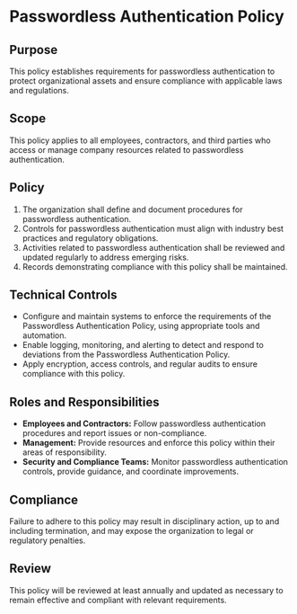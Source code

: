 # Passwordless Authentication Policy

## Purpose

This policy establishes requirements for passwordless authentication to protect organizational assets and ensure compliance with applicable laws and regulations.

## Scope

This policy applies to all employees, contractors, and third parties who access or manage company resources related to passwordless authentication.

## Policy

1. The organization shall define and document procedures for passwordless authentication.
2. Controls for passwordless authentication must align with industry best practices and regulatory obligations.
3. Activities related to passwordless authentication shall be reviewed and updated regularly to address emerging risks.
4. Records demonstrating compliance with this policy shall be maintained.

## Technical Controls

- Configure and maintain systems to enforce the requirements of the Passwordless Authentication Policy, using appropriate tools and automation.
- Enable logging, monitoring, and alerting to detect and respond to deviations from the Passwordless Authentication Policy.
- Apply encryption, access controls, and regular audits to ensure compliance with this policy.

## Roles and Responsibilities

- **Employees and Contractors:** Follow passwordless authentication procedures and report issues or non-compliance.
- **Management:** Provide resources and enforce this policy within their areas of responsibility.
- **Security and Compliance Teams:** Monitor passwordless authentication controls, provide guidance, and coordinate improvements.

## Compliance

Failure to adhere to this policy may result in disciplinary action, up to and including termination, and may expose the organization to legal or regulatory penalties.

## Review

This policy will be reviewed at least annually and updated as necessary to remain effective and compliant with relevant requirements.
